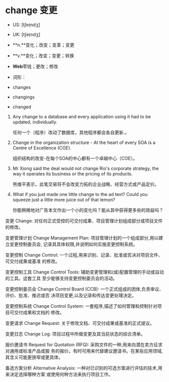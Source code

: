 # change 变更

- US: [tʃeɪndʒ] 
- UK: [tʃeɪndʒ] 

- **n.**变化；改变；变革；变更
- **v.**变化；改变；变更；转换
- **Web**零钱；更改；修改

- 词形：

- changes
- changings
- changed

1. Any change to a database and every application using it had to be updated, individually. 

   任何一个（程序）改动了数据库，其他程序都会各自更新.。

   

2. Change in the organization structure - At the heart of every SOA is a Centre of Excellence (COE). 

   组织结构的改变-在每个SOA的中心都有一个卓越中心（COE）。

   

3. Mr Xiong said the deal would not change Rio's corporate strategy, the way it operates its business or the pricing of its products. 

   熊维平表示，此笔交易将不会改变力拓的企业战略、经营方式或产品定价。

   

4. What if you just made one little change to the ad text? Could you squeeze just a little more juice out of that lemon? 

   你能稍微地对广告本文作出一个小的变化吗？能从其中获得更多些的效益吗？

   

变更 Change: 对任何正式受控的可交付成果、项目管理计划组成部分或项目文件的修改。

变更管理计划 Change Management Plan: 项目管理计划的一个组成部分,用以建立变更控制委员会,
记录其具体权限,并说明如何实施变更控制系统。

变更控制 Change Control: 一个过程,用来识别、记录、批准或否决对项目文件、可交付成果或基准
的修改。

变更控制工具 Change Control Tools: 辅助变更管理和(或)配置管理的手动或自动的工具。这套工具
至少能够支持变更控制委员会的活动。

变更控制委员会 Change Control Board (CCB): 一个正式组成的团体,负责审议、评价、批准、推迟或否
决项目变更,以及记录和传达变更处理决定。

变更控制系统 Change Control System: 一套程序,描述了如何管理和控制针对项目可交付成果和文档的
修改。

变更请求 Change Request: 关于修改文档、可交付成果或基准的正式提议。

变更日志 Change Log: 项目过程中所做变更及其当前状态的综合清单。

报价邀请书 Request for Quotation (RFQ): 采购文件的一种,用来向潜在卖方征求对通用或标准产品或服
务的报价。有时可用来代替建议邀请书。在某些应用领域,其含义可能更狭窄或更具体。

备选方案分析 Alternative Analysis: 一种对已识别的可选方案进行评估的技术,用来决定选择哪种方案
或使用何种方法来执行项目工作。